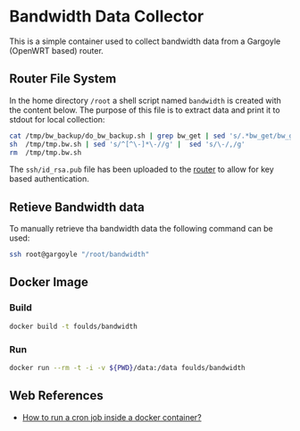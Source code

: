 # Bandwidth Data Collector

This is a simple container used to collect bandwidth data from a Gargoyle (OpenWRT based) router.

## Router File System

In the home directory `/root` a shell script named `bandwidth` is created with the content below. The purpose of this file is to extract data and print it to stdout for local collection:

```bash
cat /tmp/bw_backup/do_bw_backup.sh | grep bw_get | sed 's/.*bw_get/bw_get/' | sed 's/\-f .*/-t/g' > /tmp/tmp.bw.sh
sh  /tmp/tmp.bw.sh | sed 's/^[^\-]*\-//g' |  sed 's/\-/,/g'
rm  /tmp/tmp.bw.sh
```

The `ssh/id_rsa.pub` file has been uploaded to the [router](https://192.168.1.1/access.sh) to allow for key based authentication.

## Retieve Bandwidth data

To manually retrieve tha bandwidth data the following command can be used:

```bash
ssh root@gargoyle "/root/bandwidth"
```

## Docker Image

### Build

```bash
docker build -t foulds/bandwidth
```

### Run

```bash
docker run --rm -t -i -v ${PWD}/data:/data foulds/bandwidth
```

## Web References

- [How to run a cron job inside a docker container?](https://stackoverflow.com/questions/37458287/how-to-run-a-cron-job-inside-a-docker-container)